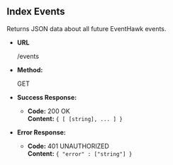 **Index Events**
----
  Returns JSON data about all future EventHawk events.

* **URL**

  /events

* **Method:**
  
  GET

* **Success Response:**

  * **Code:** 200 OK <br />
    **Content:** `{ [ [string], ... ] }`
 
* **Error Response:**

  * **Code:** 401 UNAUTHORIZED <br />
    **Content:** `{ "error" : ["string"] }`
